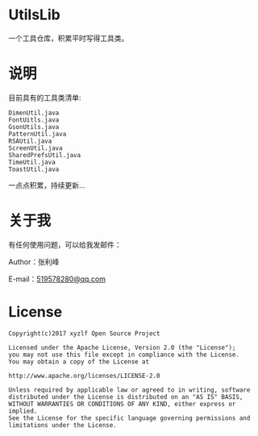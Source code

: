 # UtilsLib
一个工具仓库，积累平时写得工具类。

# 说明

目前具有的工具类清单:
	
	DimenUtil.java
	FontUitls.java
	GsonUtils.java
	PatternUtil.java
	RSAUtil.java
	ScreenUtil.java
	SharedPrefsUtil.java
	TimeUtil.java
	ToastUtil.java

一点点积累，持续更新...

# 关于我
有任何使用问题，可以给我发邮件：

Author：张利峰

E-mail：519578280@qq.com

# License

    Copyright(c)2017 xyzlf Open Source Project

    Licensed under the Apache License, Version 2.0 (the "License");
    you may not use this file except in compliance with the License.
    You may obtain a copy of the License at

    http://www.apache.org/licenses/LICENSE-2.0

    Unless required by applicable law or agreed to in writing, software
    distributed under the License is distributed on an "AS IS" BASIS,
    WITHOUT WARRANTIES OR CONDITIONS OF ANY KIND, either express or implied.
    See the License for the specific language governing permissions and
    limitations under the License.
